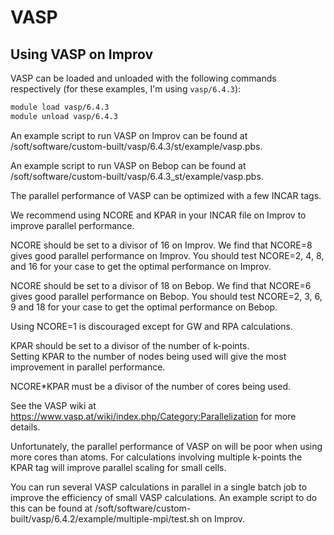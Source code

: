 # VASP 

## Using VASP on Improv

VASP can be loaded and unloaded with the following commands respectively (for these examples, I'm using `vasp/6.4.3`):

```bash
module load vasp/6.4.3
module unload vasp/6.4.3
```
An example script to run VASP on Improv can be found at /soft/software/custom-built/vasp/6.4.3/st/example/vasp.pbs.

An example script to run VASP on Bebop can be found at /soft/software/custom-built/vasp/6.4.3_st/example/vasp.pbs.

The parallel performance of VASP can be optimized with a few INCAR tags.
  
We recommend using NCORE and KPAR in your INCAR file on Improv to improve parallel performance.

NCORE should be set to a divisor of 16 on Improv.  We find that NCORE=8 gives good parallel performance on Improv.
You should test NCORE=2, 4, 8, and 16 for your case to get the optimal performance on Improv.

NCORE should be set to a divisor of 18 on Bebop.  We find that NCORE=6 gives good parallel performance on Bebop.
You should test NCORE=2, 3, 6, 9 and 18 for your case to get the optimal performance on Bebop.

Using NCORE=1 is discouraged except for GW and RPA calculations.

KPAR should be set to a divisor of the number of k-points.                        
Setting KPAR to the number of nodes being used will give the most improvement in parallel performance.

NCORE*KPAR must be a divisor of the number of cores being used.

See the VASP wiki at https://www.vasp.at/wiki/index.php/Category:Parallelization for more details.

Unfortunately, the parallel performance of VASP on will be poor when using more cores than atoms.
For calculations involving multiple k-points the KPAR tag will improve parallel scaling for small cells.

You can run several VASP calculations in parallel in a single batch job to improve the efficiency of small VASP calculations. 
An example script to do this can be found at /soft/software/custom-built/vasp/6.4.2/example/multiple-mpi/test.sh on Improv.
```
